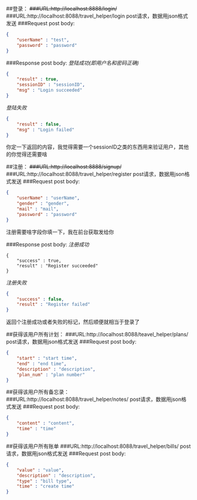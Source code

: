 ##登录：
~~###URL:http://localhost:8888/login/~~
###URL:http://localhost:8088/travel_helper/login
post请求，数据用json格式发送
###Request post body:
```json
{
	"userName" : "test",
	"password" : "password"
}
```
###Response post body:
*登陆成功(即用户名和密码正确)*
```json
{
	"result" : true,
	"sessionID" : "sessionID",
	"msg" : "Login succeeded"
}
```
*登陆失败*
```json
{
	"result" : false,
	"msg" : "Login failed"
}
```
你定一下返回的内容，我觉得需要一个sessionID之类的东西用来验证用户，其他的你觉得还需要啥


##注册：
~~###URL:http://localhost:8888/signup/~~
###URL:http://localhost:8088/travel_helper/register
post请求，数据用json格式发送
###Request post body:
```json
{
	"userName" : "userName",
	"gender" : "gender",
	"mail" : "mail",
	"password" : "password"
}
```
注册需要啥字段你填一下，我在前台获取发给你

###Response post body:
*注册成功*
```josn
{
	"success" : true,
	"result" : "Register succeeded"
}
```
*注册失败*
```json
{
	"success" : false,
	"result" : "Register failed"
}
```
返回个注册成功或者失败的标记，然后顺便就相当于登录了

##获得该用户所有计划：
###URL:http://localhost:8088/teavel_helper/plans/
post请求，数据用json格式发送
###Request post body:
```json
{
	"start" : "start time",
	"end" : "end time",
	"description" : "description",
	"plan_num" : "plan number"
}
```

##获得该用户所有备忘录：
###URL:http://localhost:8088/travel_helper/notes/
post请求，数据用json格式发送
###Request post body:
```json
{
	"content" : "content",
	"time" : "time"
}
```

##获得该用户所有账单
###URL:http://localhost:8088/travel_helper/bills/
post请求，数据用json格式发送
###Request post body:
```json
{
	"value" : "value",
	"description" : "description",
	"type" : "bill type",
	"time" : "create time"
}
```
